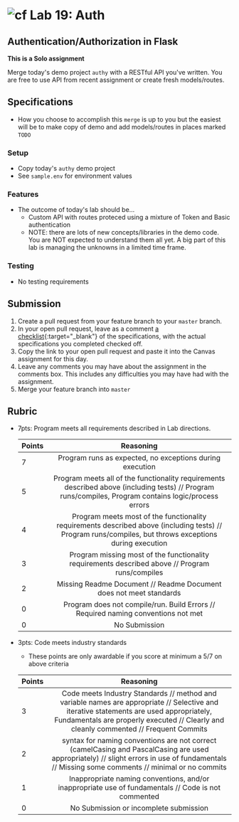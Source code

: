 # ![cf](http://i.imgur.com/7v5ASc8.png) Lab 19: Auth

## Authentication/Authorization in Flask

**This is a Solo  assignment**

<!-- short description of project -->
Merge today's demo project `authy` with a RESTful API you've written. You are free to use API from recent assignment or create fresh models/routes.

## Specifications
<!-- Write a spefication for the features required in this lab assignment -->
- How you choose to accomplish this `merge` is up to you but the easiest will be to make copy of demo and add models/routes in places marked `TODO`

### Setup
- Copy today's `authy` demo project
- See `sample.env` for environment values

### Features
- The outcome of today's lab should be...
    - Custom API with routes proteced using a mixture of Token and Basic authentication
    - NOTE: there are lots of new concepts/libraries in the demo code. You are NOT expected to understand them all yet. A big part of this lab is managing the unknowns in a limited time frame.

### Testing
- No testing requirements

## Submission
1. Create a pull request from your feature branch to your `master` branch.
2. In your open pull request, leave as a comment [a checklist](https://github.com/blog/1825-task-lists-in-all-markdown-documents){:target="_blank"} of the specifications, with the actual specifications you completed checked off.
3. Copy the link to your open pull request and paste it into the Canvas assignment for this day.
4. Leave any comments you may have about the assignment in the comments box. This includes any difficulties you may have had with the assignment.
5. Merge your feature branch into `master`

## Rubric
- 7pts: Program meets all requirements described in Lab directions.

	Points  | Reasoning | 
	 ------------ | :-----------: | 
	7       | Program runs as expected, no exceptions during execution |
	5       | Program meets all of the  functionality requirements described above (including tests) // Program runs/compiles, Program contains logic/process errors|
	4       | Program meets most of the functionality requirements described above (including tests)  // Program runs/compiles, but throws exceptions during execution |
	3       | Program missing most of the functionality requirements described above // Program runs/compiles |
	2       | Missing Readme Document // Readme Document does not meet standards |
	0       | Program does not compile/run. Build Errors // Required naming conventions not met |
	0       | No Submission |

- 3pts: Code meets industry standards
	- These points are only awardable if you score at minimum a 5/7 on above criteria

	Points  | Reasoning | 
	 ------------ | :-----------: | 
	3       | Code meets Industry Standards // method and variable names are appropriate // Selective and iterative statements are used appropriately, Fundamentals are properly executed // Clearly and cleanly commented // Frequent Commits |
	2       | syntax for naming conventions are not correct (camelCasing and PascalCasing are used appropriately) // slight errors in use of fundamentals // Missing some comments // minimal or no commits |
	1       | Inappropriate naming conventions, and/or inappropriate use of fundamentals // Code is not commented  |
	0       | No Submission or incomplete submission |
